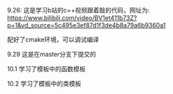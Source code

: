 <!--
 * @Description: 
 * @Author:  shang guan meng luo
 * @version: 
 * @Date: 2024-09-26 22:05:51
 * @LastEditTime: 2024-09-26 23:07:15
-->

9.26:
这是学习b站的c++视频跟着敲的代码，网址为: https://www.bilibili.com/video/BV1et411b73Z?p=1&vd_source=5c495e3ef87d1f3de4b8a79a6b9360a1

配好了cmake环境，可以调试编译

9.29
这是在master分支下提交的

10.1
学习了模板中的函数模板

10.2
学习了模板中的类模板